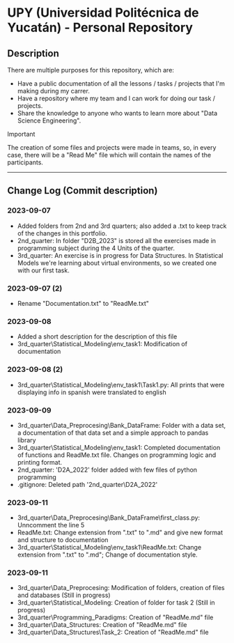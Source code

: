 # UPY (Universidad Politécnica de Yucatán) - Personal Repository

## Description
There are multiple purposes for this repository, which are:
- Have a public documentation of all the lessons / tasks / projects that I'm making during my carrer.
- Have a repository where my team and I can work for doing our task / projects.
- Share the knowledge to anyone who wants to learn more about "Data Science Engineering".

>[!IMPORTANT]
>
>The creation of some files and projects were made in teams, so, in every case, there will be a "Read Me" file which will contain the names of the participants.

--- 

## Change Log (Commit description)
### 2023-09-07
- Added folders from 2nd and 3rd quarters; also added a .txt to keep track of the changes in this portfolio.
- 2nd_quarter: In folder "D2B_2023" is stored all the exercises made in programming subject during the 4 Units of the quarter.
- 3rd_quarter: An exercise is in progress for Data Structures. In Statistical Models we're learning about virtual environments, so we created one with our first task.

### 2023-09-07 (2)
- Rename "Documentation.txt" to "ReadMe.txt"

### 2023-09-08
- Added a short description for the description of this file
- 3rd_quarter\Statistical_Modeling\env_task1: Modification of documentation

### 2023-09-08 (2)
- 3rd_quarter\Statistical_Modeling\env_task1\Task1.py: All prints that were displaying info in spanish were translated to english

### 2023-09-09
- 3rd_quarter\Data_Preprocesing\Bank_DataFrame\: Folder with a data set, a documentation of that data set and a simple approach to pandas library
- 3rd_quarter\Statistical_Modeling\env_task1\: Completed documentation of functions and ReadMe.txt file. Changes on programming logic and printing format.
- 2nd_quarter: 'D2A_2022' folder added with few files of python programming
- .gitignore: Deleted path '2nd_quarter\D2A_2022'

### 2023-09-11
- 3rd_quarter\Data_Preprocesing\Bank_DataFrame\first_class.py: Unncomment the line 5
- ReadMe.txt: Change extension from ".txt" to ".md" and give new format and structure to documentation 
- 3rd_quarter\Statistical_Modeling\env_task1\ReadMe.txt: Change extension from ".txt" to ".md"; Change of documentation style.

### 2023-09-11
- 3rd_quarter\Data_Preprocesing\: Modification of folders, creation of files and databases (Still in progress)
- 3rd_quarter\Statistical_Modeling\: Creation of folder for task 2 (Still in progress)
- 3rd_quarter\Programming_Paradigms\: Creation of "ReadMe.md" file
- 3rd_quarter\Data_Structures\: Creation of "ReadMe.md" file
- 3rd_quarter\Data_Structures\Task_2\: Creation of "ReadMe.md" file